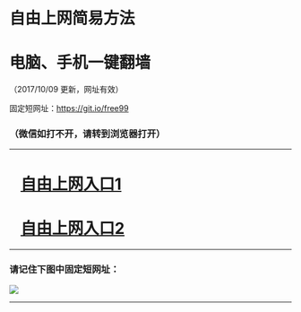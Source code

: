 ﻿# 自由上网简易方法

# 电脑、手机一键翻墙

（2017/10/09 更新，网址有效）

固定短网址：https://git.io/free99

### （微信如打不开，请转到浏览器打开）


***





# &nbsp;&nbsp; <a href="http://ft929126671.fwq-tz-1001.info/fwqtz01.html?t=100900130290 " target="_blank">自由上网入口1</a>
# &nbsp;&nbsp; <a href="http://ft978420405.fwq-tz-1002.info/fwqtz02.html?t=10090017661 " target="_blank">自由上网入口2</a>
***

### 请记住下图中固定短网址：

<img src="https://s3-us-west-2.amazonaws.com/fwq-1001/yjfq-20170905okok.png" /> 


***

